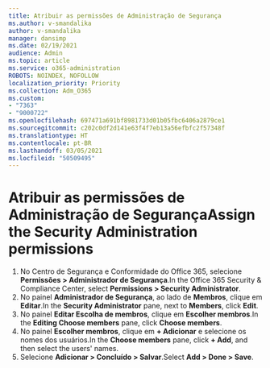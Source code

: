 ```yaml
---
title: Atribuir as permissões de Administração de Segurança
ms.author: v-smandalika
author: v-smandalika
manager: dansimp
ms.date: 02/19/2021
audience: Admin
ms.topic: article
ms.service: o365-administration
ROBOTS: NOINDEX, NOFOLLOW
localization_priority: Priority
ms.collection: Adm_O365
ms.custom:
- "7363"
- "9000722"
ms.openlocfilehash: 697471a691bf8981733d01b05fbc6406a2879ce1
ms.sourcegitcommit: c202c0df2d141e63f4f7eb13a56efbfc2f57348f
ms.translationtype: HT
ms.contentlocale: pt-BR
ms.lasthandoff: 03/05/2021
ms.locfileid: "50509495"
---
```

# <a name="assign-the-security-administration-permissions"></a><span data-ttu-id="28ec7-102">Atribuir as permissões de Administração de Segurança</span><span class="sxs-lookup"><span data-stu-id="28ec7-102">Assign the Security Administration permissions</span></span>

1. <span data-ttu-id="28ec7-103">No Centro de Segurança e Conformidade do Office 365, selecione **Permissões > Administrador de Segurança**.</span><span class="sxs-lookup"><span data-stu-id="28ec7-103">In the Office 365 Security & Compliance Center, select **Permissions > Security Administrator**.</span></span>
2. <span data-ttu-id="28ec7-104">No painel **Administrador de Segurança**, ao lado de **Membros**, clique em **Editar**.</span><span class="sxs-lookup"><span data-stu-id="28ec7-104">In the **Security Administrator** pane, next to **Members**, click **Edit**.</span></span>
3. <span data-ttu-id="28ec7-105">No painel **Editar Escolha de membros**, clique em **Escolher membros**.</span><span class="sxs-lookup"><span data-stu-id="28ec7-105">In the **Editing Choose members** pane, click **Choose members**.</span></span>
4. <span data-ttu-id="28ec7-106">No painel **Escolher membros**, clique em **+ Adicionar** e selecione os nomes dos usuários.</span><span class="sxs-lookup"><span data-stu-id="28ec7-106">In the **Choose members** pane, click **+ Add**, and then select the users' names.</span></span>
5. <span data-ttu-id="28ec7-107">Selecione **Adicionar > Concluído > Salvar**.</span><span class="sxs-lookup"><span data-stu-id="28ec7-107">Select **Add > Done > Save**.</span></span>

